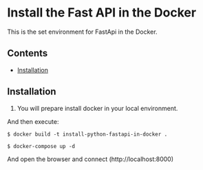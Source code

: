 # Install the Fast API in the Docker

This is the set environment for FastApi in the Docker.

## Contents

* [Installation](#Installation)


## Installation

1. You will prepare install docker in your local environment.

And then execute:

    $ docker build -t install-python-fastapi-in-docker . 

    $ docker-compose up -d

And open the browser and connect (http://localhost:8000)


